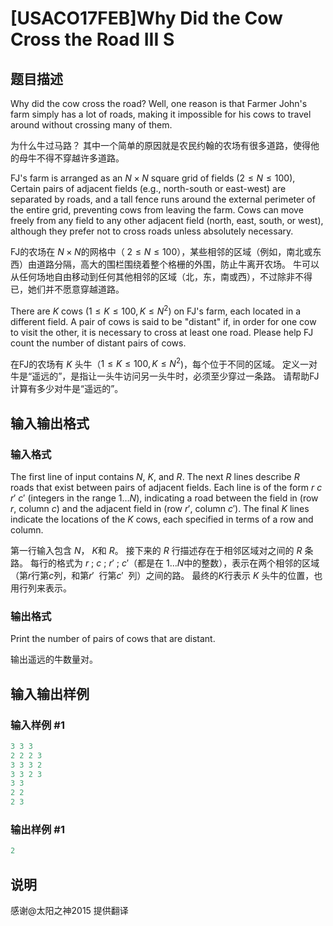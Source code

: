# [USACO17FEB]Why Did the Cow Cross the Road III S

## 题目描述

Why did the cow cross the road? Well, one reason is that Farmer John's farm simply has a lot of roads, making it impossible for his cows to travel around without crossing many of them.

为什么牛过马路？ 其中一个简单的原因就是农民约翰的农场有很多道路，使得他的母牛不得不穿越许多道路。

FJ's farm is arranged as an $N \times N$ square grid of fields ($2 \leq N \leq 100$), Certain pairs of adjacent fields (e.g., north-south or east-west) are separated by roads, and a tall fence runs around the external perimeter of the entire grid, preventing cows from leaving the farm. Cows can move freely from any field to any other adjacent field (north, east, south, or west), although they prefer not to cross roads unless absolutely necessary.

FJ的农场在 $N\times N$的网格中（ $2\le N\le 100$），某些相邻的区域（例如，南北或东西）由道路分隔，高大的围栏围绕着整个格栅的外围，防止牛离开农场。 牛可以从任何场地自由移动到任何其他相邻的区域（北，东，南或西），不过除非不得已，她们并不愿意穿越道路。

There are $K$ cows ($1 \leq K \leq 100, K \leq N^2$) on FJ's farm, each located in a different field. A pair of cows is said to be "distant" if, in order for one cow to visit the other, it is necessary to cross at least one road. Please help FJ count the number of distant pairs of cows.

在FJ的农场有 $K$ 头牛（$1\le K\le 100,K\le N^{2}$)，每个位于不同的区域。 定义一对牛是“遥远的”，是指让一头牛访问另一头牛时，必须至少穿过一条路。 请帮助FJ计算有多少对牛是“遥远的”。

## 输入输出格式

### 输入格式

The first line of input contains $N$, $K$, and $R$. The next $R$ lines describe $R$ roads that exist between pairs of adjacent fields. Each line is of the form $r$ $c$ $r'$ $c'$ (integers in the range $1 \ldots N$), indicating a road between the field in (row $r$, column $c$) and the adjacent field in (row $r'$, column $c'$). The final $K$ lines indicate the locations of the $K$ cows, each specified in terms of a row and column.

第一行输入包含 $N$， $K$和 $R$。 接下来的 $R$ 行描述存在于相邻区域对之间的 $R$ 条路。 每行的格式为 $r$ ; $c$ ; $r'$ ; $c'$（都是在 $1...N$中的整数），表示在两个相邻的区域（第$r$行第$c$列，和第$r​'$ ​​ 行第$c​'$ ​​ 列）之间的路。 最终的$K$行表示 $K$ 头牛的位置，也用行列来表示。

### 输出格式

Print the number of pairs of cows that are distant.

输出遥远的牛数量对。

## 输入输出样例

### 输入样例 #1

```cpp
3 3 3
2 2 2 3
3 3 3 2
3 3 2 3
3 3
2 2
2 3
```


### 输出样例 #1

```cpp
2
```


## 说明

感谢@太阳之神2015 提供翻译

